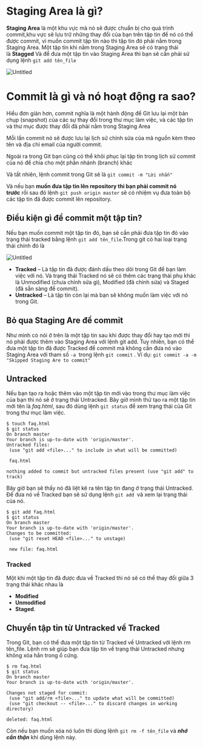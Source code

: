 # **Staging Area là gì?**

**Staging Area** là một khu vực mà nó sẽ được chuẩn bị cho quá trình commit,khu vực sẽ lưu trữ những thay đổi của bạn trên tập tin để nó có thể được commit, vì muốn commit tập tin nào thì tập tin đó phải nằm trong Staging Area. Một tập tin khi nằm trong Staging Area sẽ có trạng thái là **Stagged** 
Và để đưa một tập tin vào Staging Area thì bạn sẽ cần phải sử dụng lệnh `git add tên_file`

![Untitled](https://res.cloudinary.com/practicaldev/image/fetch/s--D7nJOADN--/c_imagga_scale,f_auto,fl_progressive,h_900,q_auto,w_1600/https://cl.ly/569e7f0bbfaf/download/Image%25202018-08-29%2520at%25208.26.35%2520PM.png)

# **Commit là gì và nó hoạt động ra sao?**

Hiểu đơn giản hơn, commit nghĩa là một hành động để Git lưu lại một bản chụp (snapshot) của các sự thay đổi trong thư mục làm việc, và các tập tin và thư mục được thay đổi đã phải nằm trong Staging Area

Mỗi lần commit nó sẽ được lưu lại lịch sử chỉnh sửa của mã nguồn kèm theo tên và địa chỉ email của người commit.

Ngoài ra trong Git bạn cũng có thể khôi phục lại tập tin trong lịch sử commit của nó để chia cho một phân nhánh (branch) khác

Và tất nhiên, lệnh commit trong Git sẽ là `git commit -m "Lời nhắn"`

Và nếu bạn **muốn đưa tập tin lên repository thì bạn phải commit nó trước** rồi sau đó lệnh `git push origin master` sẽ có nhiệm vụ đưa toàn bộ các tập tin đã được commit lên repository.

## **Điều kiện gì để commit một tập tin?**

Nếu bạn muốn commit một tập tin đó, bạn sẽ cần phải đưa tập tin đó vào trạng thái tracked bằng lệnh `git add tên_file`.Trong git có hai loại trạng thái chính đó là 

![Untitled](https://giangmd.net/wp-content/uploads/2020/06/git-tutorial-7-638.jpg)

- **Tracked** – Là tập tin đã được đánh dấu theo dõi trong Git để bạn làm việc với nó. Và trạng thái Tracked nó sẽ có thêm các trạng thái phụ khác là Unmodified (chưa chỉnh sửa gì), Modified (đã chỉnh sửa) và Staged (đã sẵn sàng để commit).
- **Untracked** – Là tập tin còn lại mà bạn sẽ không muốn làm việc với nó trong Git.

## **Bỏ qua Staging Are để commit**

Như mình có nói ở trên là một tập tin sau khi được thay đổi hay tạo mới thì nó phải được thêm vào Staging Area với lệnh git add. Tuy nhiên, bạn có thể đưa một tập tin đã được Tracked để commit mà không cần đưa nó vào Staging Area với tham số `-a`  trong lệnh `git commit`
. Ví dụ: `git commit -a -m "Skipped Staging Are to commit"`

## **Untracked**

Nếu bạn tạo ra hoặc thêm vào một tập tin mới vào trong thư mục làm việc của bạn thì nó sẽ ở trạng thái Untracked. Bây giờ mình thử tạo ra một tập tin mới tên là *faq.html*, sau đó dùng lệnh `git status` để xem trạng thái của Git trong thư mục làm việc.

```tsx
$ touch faq.html
$ git status
On branch master
Your branch is up-to-date with 'origin/master'.
Untracked files:
 (use "git add <file>..." to include in what will be committed)

 faq.html

nothing added to commit but untracked files present (use "git add" to track)
```

Bây giờ bạn sẽ thấy nó đã liệt kê ra tên tập tin đang ở trạng thái Untracked. Để đưa nó về Tracked bạn sẽ sử dụng lệnh `git add`
 và xem lại trạng thái của nó.

```tsx
$ git add faq.html
$ git status
On branch master
Your branch is up-to-date with 'origin/master'.
Changes to be committed:
 (use "git reset HEAD <file>..." to unstage)

 new file: faq.html
```

### Tracked

Một khi một tập tin đã được đưa về Tracked thì nó sẽ có thể thay đổi giữa 3 trạng thái khác nhau là 

- **Modified**
- **Unmodified**
- **Staged**.

## **Chuyển tập tin từ Untracked về Tracked**

Trong Git, bạn có thể đưa một tập tin từ Tracked về Untracked với lệnh rm tên_file. Lệnh rm sẽ giúp bạn đưa tập tin về trạng thái Untracked nhưng không xóa hẳn trong ổ cứng.

```tsx
$ rm faq.html
$ git status
On branch master
Your branch is up-to-date with 'origin/master'.
```

```tsx
Changes not staged for commit:
 (use "git add/rm <file>..." to update what will be committed)
 (use "git checkout -- <file>..." to discard changes in working directory)
```

```tsx
deleted: faq.html
```

Còn nếu bạn muốn xóa nó luôn thì dùng lệnh `git rm -f tên_file` và ***nhớ cẩn thận*** khi dùng lệnh này.